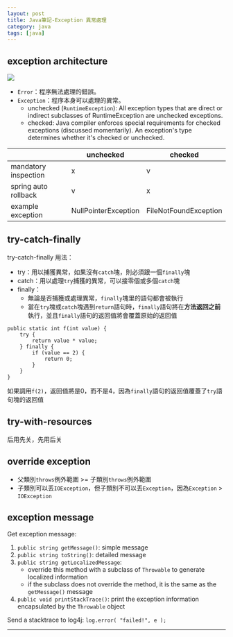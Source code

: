 ```yaml
---
layout: post
title: Java筆記-Exception 異常處理
category: java
tags: [java]
---
```


## exception architecture

![](http://www.hauchenglee.com/assets/images/java/throwable.png)

- `Error`：程序無法處理的錯誤。
- `Exception`：程序本身可以處理的異常。
   - unchecked (`RuntimeException`): All exception types that are direct or indirect subclasses of RuntimeException are unchecked exceptions.
   - checked: Java compiler enforces special requirements for checked exceptions (discussed momentarily). 
     An exception's type determines whether it's checked or unchecked.

<table>
    <thead>
        <tr>
            <th></th>
            <th>unchecked</th>
            <th>checked</th>
        </tr>
    </thead>
    <tbody>
        <tr>
            <td>mandatory inspection</td>
            <td>x</td>
            <td>v</td>
        </tr>
        <tr>
            <td>spring auto rollback</td>
            <td>v</td>
            <td>x</td>
        </tr>
        <tr>
            <td>example exception</td>
            <td>NullPointerException</td>
            <td>FileNotFoundException</td>
        </tr>
    </tbody>
</table>

## try-catch-finally

try-catch-finally 用法：
- try：用以捕獲異常，如果沒有`catch`塊，則必須跟一個`finally`塊
- catch：用以處理`try`捕獲的異常，可以接零個或多個`catch`塊
- finally：
   - 無論是否捕獲或處理異常，`finally`塊里的語句都會被執行
   - 當在`try`塊或`catch`塊遇到`return`語句時，`finally`語句將在**方法返回之前**執行，並且`finally`語句的返回值將會覆蓋原始的返回值

```
public static int f(int value) {
    try {
        return value * value;
    } finally {
        if (value == 2) {
            return 0;
        }
    }
}
```

如果調用`f(2)`，返回值將是0，而不是4，因為`finally`語句的返回值覆蓋了`try`語句塊的返回值

## try-with-resources

后用先关，先用后关

## override exception

- 父類別`throws`例外範圍 >= 子類別`throws`例外範圍
- 子類別可以丢`IOException`，但子類別不可以丢`Exception`，因為`Exception` > `IOException`

## exception message

Get exception message:
1. `public string getMessage()`: simple message
2. `public string toString()`: detailed message
3. `public string getLocalizedMessage`:
   - override this method with a subclass of `Throwable` to generate localized information
   - if the subclass does not override the method, it is the same as the `getMessage()` message
4. `public void printStackTrace()`: print the exception information encapsulated by the `Throwable` object

Send a stacktrace to log4j: `log.error( "failed!", e );`

---
